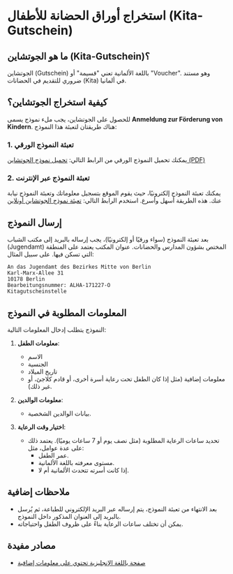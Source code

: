 # استخراج أوراق الحضانة للأطفال (Kita-Gutschein)

## ما هو الجوتشاين (Kita-Gutschein)؟
الجوتشاين (Gutschein) باللغة الألمانية تعني "قسيمة" أو "Voucher". وهو مستند ضروري للتقديم في الحضانات (Kita) في ألمانيا. 

## كيفية استخراج الجوتشاين؟
للحصول على الجوتشاين، يجب ملء نموذج يسمى **Anmeldung zur Förderung von Kindern**. هناك طريقتان لتعبئة هذا النموذج:

### 1. تعبئة النموذج الورقي
يمكنك تحميل النموذج الورقي من الرابط التالي:
[تحميل نموذج الجوتشاين (PDF)](https://www.berlin.de/sen/bjf/service/formulare/anmeldung_zur_forderung_von_kindern_in_tageseinrichtungen.pdf)

### 2. تعبئة النموذج عبر الإنترنت
يمكنك تعبئة النموذج إلكترونيًا، حيث يقوم الموقع بتسجيل معلوماتك وتعبئة النموذج نيابة عنك. هذه الطريقة أسهل وأسرع. استخدم الرابط التالي:
[تعبئة نموذج الجوتشاين أونلاين](https://fms.verwalt-berlin.de/kita/frm/main?execution=e2s1)

## إرسال النموذج
بعد تعبئة النموذج (سواء ورقيًا أو إلكترونيًا)، يجب إرساله بالبريد إلى مكتب الشباب (Jugendamt) المختص بشؤون المدارس والحضانات. عنوان المكتب يعتمد على المنطقة التي تسكن فيها. على سبيل المثال:

```
An das Jugendamt des Bezirkes Mitte von Berlin
Karl-Marx-Allee 31
10178 Berlin
Bearbeitungsnummer: ALHA-171227-O
Kitagutscheinstelle
```

## المعلومات المطلوبة في النموذج
النموذج يتطلب إدخال المعلومات التالية:

1. **معلومات الطفل**:
   - الاسم
   - الجنسية
   - تاريخ الميلاد
   - معلومات إضافية (مثل إذا كان الطفل تحت رعاية أسرة أخرى، أو قادم كلاجئ، أو غير ذلك).

2. **معلومات الوالدين**:
   - بيانات الوالدين الشخصية.

3. **اختيار وقت الرعاية**:
   - تحديد ساعات الرعاية المطلوبة (مثل نصف يوم أو 7 ساعات يوميًا). يعتمد ذلك على عدة عوامل، مثل:
     - عمر الطفل.
     - مستوى معرفته باللغة الألمانية.
     - إذا كانت أسرته تتحدث الألمانية أم لا.

## ملاحظات إضافية
- بعد الانتهاء من تعبئة النموذج، يتم إرساله عبر البريد الإلكتروني للطباعة، ثم يُرسل بالبريد إلى العنوان المذكور داخل النموذج.
- يمكن أن تختلف ساعات الرعاية بناءً على ظروف الطفل واحتياجاته.

## مصادر مفيدة
- [صفحة باللغة الإنجليزية تحتوي على معلومات إضافية](http://www.berlinforallthefamily.com/bureaucracy/howdoiapplyforakitagutschein)


